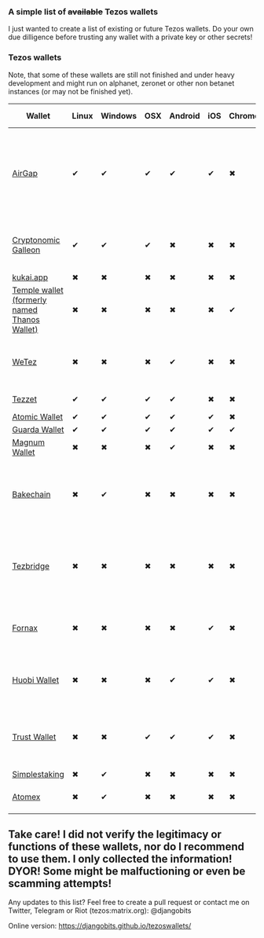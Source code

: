### A simple list of ~~available~~ Tezos wallets

I just wanted to create a list of existing or future Tezos wallets. Do your own due dilligence before trusting any wallet with a private key or other secrets!


### Tezos wallets

Note, that some of these wallets are still not finished and under heavy development and might run on alphanet, zeronet or other non betanet instances (or may not be finished yet).


Wallet | Linux | Windows | OSX | Android | iOS | Chrome | Web |Comment|Supports delegation|
------------ | ------------ | ------------- | ------------ |------------ |------------ |------------ |------------ |------------ |------------ |
[AirGap](https://airgap.it/)|✔|✔|✔|✔|✔|✖|✔|Self custody simple and secure: Store your private key offline with the AirGap two device approach.|✔|
[Cryptonomic Galleon](https://github.com/Cryptonomic/Deployments/wiki/Galleon:-Releases)|✔|✔|✔|✖|✖|✖|✖|Security Audited, developed by Cryptonomic|✔|
[kukai.app](https://kukai.app) |✖|✖|✖|✖|✖|✖|✔||✔|
[Temple wallet (formerly named Thanos Wallet)](https://templewallet.com) |✖|✖|✖|✖|✖|✔|✖|Browser Extension similar to Metamask|✔|
[WeTez](http://www.wetez.io/)|✖|✖|✖|✔|✖|✖|✖|Android Wallet for multiple staking currencies|✔|
[Tezzet](http://tezos.rio/carteira.html)|✔|✔|✔|✔|✖|✖|✖|developed by Tezos.Rio|✖|
[Atomic Wallet](https://atomicwallet.io/)|✔|✔|✔|✔|✔|✖|✖||✖|
[Guarda Wallet](https://guarda.co/)|✔|✔|✔|✔|✔|✔|✔||✖|
[Magnum Wallet](https://magnumwallet.co/)|✖|✖|✖|✔|✖|✖|✔||✖|
[Bakechain](https://bakechain.github.io/)|✖|✔|✖|✖|✖|✖|✖|Baking application, developed by Stephen Andrews from TezTech|-|
[Tezbridge](https://github.com/tezbridge/tezbridge-web) |✖|✖|✖|✖|✖|✖|✔|tool to interact with applications on the Tezos blockchain, developed by catsigma|-|
[Fornax](https://github.com/keefertaylor/Fornax)|✖|✖|✖|✖|✔|✖|✖|Fornax is a Tezos Wallet for iOS based on TezosKit|✖|
[Huobi Wallet](https://www.huobiwallet.com/)|✖|✖|✖|✔|✔|✖|✖|developed by Huobi, Huobi's official wallet|✖|
[Trust Wallet](https://trustwallet.com/)|✖|✖|✔|✔|✔|✖|✖|developed by Trust Wallet, Binance's official wallet|✖|
[Simplestaking](https://simplestaking.com/)|✖|✔|✖|✖|✖|✖|✔||-|
[Atomex](https://atomex.me/)|✖|✔|✖|✖|✖|✖|✖|Built-in atomic swap exchange|✔|





## Take care! I did not verify the legitimacy or functions of these wallets, nor do I recommend to use them. I only collected the information! DYOR! Some might be malfuctioning or even be scamming attempts!


Any updates to this list? Feel free to create a pull request or contact me on Twitter, Telegram or Riot (tezos:matrix.org): @djangobits

Online version: https://djangobits.github.io/tezoswallets/

